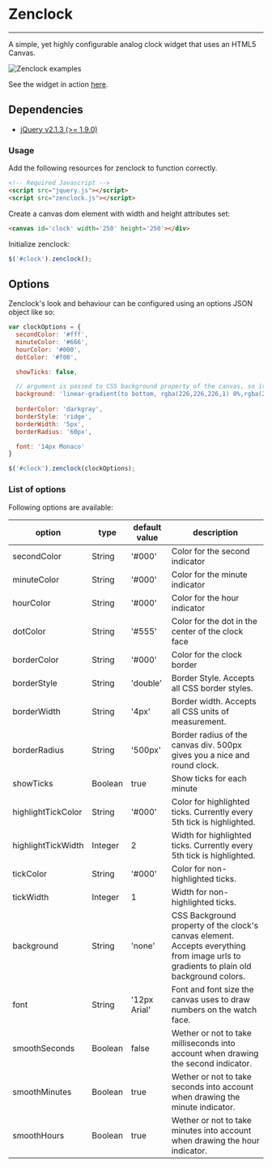 # Zenclock

---

A simple, yet highly configurable analog clock widget that uses an HTML5 Canvas.

![Zenclock examples](https://raw.github.com/cedrichaase/zenclock/master/screenshot/zenclock.png)

See the widget in action [here](http://cedrichaase.github.io/zenclock/).

## Dependencies

- [jQuery v2.1.3 (>= 1.9.0)](http://jquery.com/)

### Usage

Add the following resources for zenclock to function correctly.

```html
<!-- Required Javascript -->
<script src="jquery.js"></script>
<script src="zenclock.js"></script>
```

Create a canvas dom element with width and height attributes set:

```html
<canvas id='clock' width='250' height='250'></div>
```

Initialize zenclock:

```javascript
$('#clock').zenclock();
```

## Options

Zenclock's look and behaviour can be configured using an options JSON object like so:

```javascript
var clockOptions = {
  secondColor: '#fff',
  minuteColor: '#666',
  hourColor: '#000',
  dotColor: '#f00',

  showTicks: false,

  // argument is passed to CSS background property of the canvas, so it accepts pretty much everything
  background: 'linear-gradient(to bottom, rgba(226,226,226,1) 0%,rgba(219,219,219,1) 50%,rgba(209,209,209,1) 51%,rgba(254,254,254,1) 100%);',
  
  borderColor: 'darkgray',
  borderStyle: 'ridge',
  borderWidth: '5px',
  borderRadius: '60px',

  font: '14px Monaco'
}

$('#clock').zenclock(clockOptions);
```

### List of options

Following options are available:

| option             | type    | default value | description |
|--------------------|---------|---------------|-------------|
| secondColor        | String  | '#000'        | Color for the second indicator |
| minuteColor        | String  | '#000'        | Color for the minute indicator |
| hourColor          | String  | '#000'        | Color for the hour indicator |
| dotColor           | String  | '#555'        | Color for the dot in the center of the clock face |
| borderColor        | String  | '#000'        | Color for the clock border |
| borderStyle        | String  | 'double'      | Border Style. Accepts all CSS border styles. |
| borderWidth        | String  | '4px'         | Border width. Accepts all CSS units of measurement. |
| borderRadius       | String  | '500px'       | Border radius of the canvas div. 500px gives you a nice and round clock. |
| showTicks          | Boolean | true          | Show ticks for each minute |
| highlightTickColor | String  | '#000'        | Color for highlighted ticks. Currently every 5th tick is highlighted.|
| highlightTickWidth | Integer | 2             | Width for highlighted ticks. Currently every 5th tick is highlighted.|
| tickColor          | String  | '#000'        | Color for non-highlighted ticks. |
| tickWidth          | Integer | 1             | Width for non-highlighted ticks. |
| background         | String  | 'none'        |CSS Background property of the clock's canvas element. Accepts everything from image urls to gradients to plain old background colors.|
| font               | String  | '12px Arial'  |Font and font size the canvas uses to draw numbers on the watch face.|
| smoothSeconds      | Boolean | false         |Wether or not to take milliseconds into account when drawing the second indicator.|
| smoothMinutes      | Boolean | true          |Wether or not to take seconds into account when drawing the minute indicator.|
| smoothHours        | Boolean | true          |Wether or not to take minutes into account when drawing the hour indicator.|

